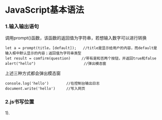 # JavaScript基本语法

### 1.输入输出语句

调用prompt()函数，该函数的返回值为字符串，若想输入数字可以进行转换

```
let a = prompt(title，[default]);   //title是显示给用户的内容，而default是输入框中默认显示的内容；返回值为字符串类型
let result = comfirm(question)     //带有是和否两个按钮，并返回true和false
alert("hello")				        //弹出模态窗
```

上述三种方式都会弹出模态窗

```
console.log('hello')		//在控制台输出日志
document.write('hello')		//写入网页
```

### 2.js书写位置

1).<script>标签中

2).写在外部js文件中，然后用<script src="文件路径">引入到网页中，需要注意的是此标签下不能再写js语句

3).直接写在标签的属性中

### 3.书写规范

1).注释与c语言一样

2).严格区分大小写

3).多个空格和回车会被省略

4).语句以分号结尾

### 4.变量与字面量

1).基本概念

js中的变量在使用时不用定义其数据类型，字面量是什么直接用就好了,字面量就是具体的值

2).变量的使用

用let声明然后赋值

3).变量的内存结构

在js中，给变量赋值后，会在内存中开辟一块空间来存放字面量，当此字面量之前就已经存在时，则不会为其开辟内存；变量当中存的是字面量的内存地址，这与指针很相似

### 5.常量

不可以修改，用const声明，本质是锁定变量所指向的内存地址。一般用来定义生活中的常量，但也用来声明一些不希望修改的对象类型的数据

- 对在程序运行前就已知的常量，一般采用大写命名的方式
- 如果是在程序运行当中得知的，一般采用小写命名

### 6.标志符

命名规则大体与c语言相同，只是多了个$可以使用，命名规范类似

### 7.数据类型

> **类型检查**
>
> 使用`typeof`(有无括号都一样)检查变量存储值的类型

#### 1).数值（Nmber）

- 包括整型和实型
- 位数有限制，超过一定范围显示近似值
- Infinity是特殊的数值，表示无穷；NaN也是特殊的数值，表示非法的数值
  - 判断是否是NaN需调用函数isNaN()

#### 2).大整数（BigInt）

- 用于表示非常大的整数，以n结尾       （+-2^53-1）范围之外的数字

**其他进制的数字……**

- 二进制     0b
- 八进制      0o
- 十六进制   0x

显示的 时候仍是十进制，在赋值的时候可以赋上述进制的数

#### 3).字符串（string）

- 字符串用单引号、双引号引起

- 转义字符\

  - \n回车
  - \t制表符
  - \ ' 表示‘ 

- 模板字符串

  - 可以保留空格，换行
  - 可以嵌入变量${a}

- 字符串的方法

  - `str.contact()`                                  拼接多个字符串，返回新字符串

  - `str.includes()`                                 检查字符串中是否包含某个内容

  - `str.indexOf()`                                   检查字符串中是否包含了某个内容；两个参数，要检查的字符串和检查的起始索引；返回索引

  - `str.lastIndexOf()`                           同上，倒着检查

  - `str.endsWith()`                                    检查字符串是否以某个内容结尾

  - `str.startsWith()`                                检查字符串是否以某个内容开始

  - `str.padStart()`

  - `str.padEnd()`                                       两个参数，第一个参数指定字符串长度，第二个参数指定若字符串长度不够，需要补的内容

    **可以传正则**

  - `str.repalceAll()`                               替换所有要被替换的内容；如果正则没有全局模式会报错；

  - `str.replace()`                                     

    - 两个参数，被替换的字符串和进行替换的字符串；返回一个新的字符串；若第一个参数是字符串，只能替换一次；若是传全局模式正则，那么和replaceall一样

      第二个参数:

    - | 符号      | 替换字符串中的行为                                           |
      | :-------- | :----------------------------------------------------------- |
      | `$&`      | 插入整个匹配项                                               |
      | `$``      | 插入字符串中匹配项之前的字符串部分                           |
      | `$'`      | 插入字符串中匹配项之后的字符串部分                           |
      | `$n`      | 如果 `n` 是一个 1-2 位的数字，则插入第 n 个分组的内容，详见 [捕获组](https://zh.javascript.info/regexp-groups) |
      | `$<name>` | 插入带有给定 `name` 的括号内的内容，详见 [捕获组](https://zh.javascript.info/regexp-groups) |
      | `$$`      | 插入字符 `$`                                                 |

  - `str.slice()`

  - `str.substring()`                                   两个参数，起始位置和结束位置（不包括结束位置）；复制指定索引的字符串

  - `str.substr()`                                         两个参数，起始索引和截取的长度

  - `str.split()`                                            将字符串拆分成数组，根据传入的参数拆；**可以根据正则表达式拆分**

  - `str.toLowerCase()`                                将字符串全部转换为小写

  - `str.toUpperCase()`                                将字符串全部转换为大写

  - `str.trim(Start/End)()`                       去除前后空格 

  - `str.match()`                                            

    - 正则普通模式。根据正则匹配内容，若匹配到，则返回一个数组(包括第一个匹配项和分组)；还可以根据 结果的属性index查找匹配位置；属性input查看输入的内容

    - 正则全局模式。返回包含所有匹配项的一个数组

    - 若没有匹配项返回null

  - `str.matchAll()`                                      必须用正则全局模式；返回一个可迭代对象，每一个对象是包含匹配项和捕获组的数组，可用for-of遍历(也可转换为数组Array.from()方法)，其结果跟正则的exec方法返回的内容相同

#### 4).布尔值（Boolean）

- 主要用来进行逻辑判断
- 有true和false两个值

#### 5).空值（Null）

- 表示空对象
- 用typeof无法检查其类型，会返回object

#### 6).未定义（Undefined）

- 值只有undefine
- 与Null的区别：Null是我们去使用的，Undefine是js自己加上去的

#### 7).符号（Symbol）

- 用来创建一个唯一的标识

- ```
  let a = symbol();
  ```

  **原始值一旦创建则不可修改**

- 创建全局symbol

  ```
  let a = symbol.for("id")
  ```

- 查找全局symbol

  ```
  let a = symbol.keyFor("")
  ```

#### 8).对象

##### (1).含义：

##### 一种符合的数据类型，相当于一个容器，用来存放各种数据类型

##### (2).创建对象

(1)`let obj = new object();`其中new可以省略

(2)`let obj = {};`

(3)通过类来创建对象  `let p1 = new Person();`

##### (3).添加/更改/删除对象的属性

> 属性：对象当中的存储的数据
>
> 属性名：(1) 通常是字符串；字符串任意写，当属性是多字词语时，需要加上引号，访问时对象名加[""]
>
> ​				(2)可以是符号（sympol）符号作为属性名,只能通过该变量名去访问对象的属性
>
> ​				(3)可以通过变量来操作属性，需加上[]
>
> 属性值：可以是任意的数据类型
>
> 判断对象中是否有某属性：console.log('name' in obj);

添加属性：(1)`obj.name = 'tom';` `obj.age = 18;`

​					(2)`let newSympol = Sympol();` `obj.[newsympol] = 'tom'`

​					(3)`let obj = {name:'tom',age:18}`

​					(4)对象的最后一个属性应以逗号结尾，这叫尾随或悬挂逗号，这便于我们增加或删除属性

​					(5)属性名和变量名一样时可以简写为一个

更改属性：同上

删除属性：`delete obj.name`     

- 当访问的属性被删除时，会返回undefined

**为对象添加方法时，若属性名和所调用的函数相同，则可以省略属性名；为对象创建方法时可以不用**

##### (4).枚举属性

> 将对象中的属性全部获取

途径：for-in语句

```
let obj = {
	name:'tom',
	age:18,
	adress:'los'
}
for(let propName in obj){
	console.log(propName,obj[propName])				//propName用于接收每次循环的属性
}
```

##### (5).可变类型

- 原始数据是不可变类型，而对象是可变类型，即对象所存储的数据是可以修改的；
- 当两个对象指向同一个地址时，改变其中任意一个变量的属性，另一个变量的属性也会随之改变
- 声明两个对象后，对其进行比较，结果为false，比较两个对象的实质是比较他们的地址

##### (6).注意

- 通常情况下，存储对象的变量用const声明，该声明不允许变量被重新赋值，但对象仍然可以
- 改变量与改对象：改变量指的是修改对象指向的内存地址；改对象指的是修改对象的属性

##### (7).方法

当对象的属性指向函数时，我们此时称函数为对象的方法；调用方法时：对象.方法()

##### (8).window对象

- window对象是由浏览器提供的，属性可以直接访问，用来对浏览器窗口执行操作
- window对象中负责存储js的内置对象和宿主对象
- 函数可以认为是window对象的方法
- 向window对象添加属性可以使其成为全局变量；在代码块中，我们既不使用let声明对象，也不使用var声明对象，则其会成为window对象的属性，即全局变量，极不可取
- var不具有块作用域，但是具有函数作用域；在代码块中用var声明的变量都会成为window对象的属性，即全局变量
- 用function声明的函数都是window对象的方法
- 用let声明的对象不是window对象的属性，无法访问 

### 8.数据类型的强制转换

由于原始值无法改变，因此转换的实质是创建一个新的值

#### 1).转化为字符串

(1).调用tostring()方法

```
let a = 10;
a = a.tostring();		//调用a的tostring方法
```

**由于null与undefine没有tostring方法，故会报错**

(2).调用string()函数

所有类型均适用

#### 2).转化为数值

(1).使用函数Number()

- 纯数字的字符串转换为对应数值
- 非法数字转化为NaN
- 布尔值转换为0/1
- null转换为0
- undefine转换为NaN

(2).针对字符串的转换途径

parseInt与parseFloat  与 [~/0-9]类似，前者还可用来对数值的取整

(3).

| 值              | 变成……                                                       |
| :-------------- | :----------------------------------------------------------- |
| `undefined`     | `NaN`                                                        |
| `null`          | `0`                                                          |
| `true 和 false` | `1` and `0`                                                  |
| `string`        | 去掉首尾空白字符（空格、换行符 `\n`、制表符 `\t` 等）后的纯数字字符串中含有的数字。如果剩余字符串为空，则转换结果为 `0`。否则，将会从剩余字符串中“读取”数字。当类型转换出现 error 时返回 `NaN`。 |

#### (3).转化为布尔值

使用函数Boolean()函数

- 0 null undefined 空字符串 NaN都将转换为false
- 其余的则为true

### 9.运算符

#### 1).算数运算符

- 数字字符串与数值相减，数字字符串自动转换为数值
- 字符串与其他类型的数据做加法，会将其他类型转换为字符串，然后拼串
  - 可以用其他类型的数据加‘ ’来实现转换为字符串，其原理与String()函数相同

- 其他数据类型（除了字符串）与数值进行算数运算时一般会转换为数值再计算

#### 2).赋值运算符

- ？？=   空赋值       当变量为null或undefined时才会进行赋值

#### 3).一元的正负号

- 在数值前加上正号或负号
- 可以用来转换字符串为数值

#### 4).自增自减运算符

- 前置与后置的区别：返回值不同，前置返回现在的值，后置返回以前的值，但无论是前置还是后置，变量的值都已经发生改变
- 只能应用于变量（5++会报错）

#### 5).逻辑运算符

- ！！可以用来将数据转换为布尔值
- &&与||自左向右判断，若&&找到了false，则直接返回false，若都是true，则返回第二个true；||同理
- &&的优先级比||高
- ？？空值合并运算符  返回第一个被定义的变量 ，如果都没有，则返回最后一个值

#### 6).关系运算符

- 当数值与字符串数字比较时，会将字符串数字转换为数值
- 当两个字符串比较时，会逐字符比较字符的Unicode编码，只要有某个字符符合比较条件，就会返回true

#### 7).相等运算符

(1).相等运算符（== / ！=）

- 当两个值类型不同时会自动转换为相同的类型，一般是转换为数值
- null与undefined比较时返回true
- NaN和null在使用==与其他值比对时不会进行转换，而使用其他比较符号时又会进行转换，例如：null==0（false）而null>=0（true）

(2).全等运算符（=== / ！==）

与c语言中的==相同

#### 8).条件运算符（三目运算符）

条件表达式？表达式1：表达式2

#### 9).逗号运算符

只返回最后一个逗号后的值，运算等级比=还低

#### 10).运算符的优先级

### 10.流程控制

#### 1).代码块

用{}来创建代码块，代码块要么都执行，要么都不执行

- let声明的变量具有块作用域，而var声明的变量没有

#### 2).if语句/switch语句

#### 3).循环语句

break/contiune标签 

实现从多层循环中跳出来

- 在需要跳到的循环前加标签
- 在break或continue后面加上该标签

### 11.函数

> 函数也是对象，可以用来存储代码 	

#### 1).函数的创建

- 函数声明

  ```
  function fn(a,b,c){
  
  }
  ```

- 函数表达式

  ```
  const a = function(a,b,c){
  
  }
  ```

- 箭头函数

  ```
  const a = (a,b,c) =>{
  
  }
  ```

  - 当形参少于实参时，多余的实参不会被使用；当形参多于实参时，多余的形参会被赋值为undefined
  - 传入的参数不进行类型检查
  - 声明形参时，可以为其赋默认值，当没有实参时生效
  - 箭头函数在只有一个参数是可以省略括号
  - 对象和函数都可以作为参数传入函数

#### 2).函数的返回值

- 和c语言没什么区别

- 箭头函数的返回值

  ```
  当函数体中只有返回值时，可以简写
  let result = (a,b)=> a+b;
  当返回对象的字面量的时候要加()，因为js解释器会将{}中的内容认为是代码块
  ```

#### 3).作用域

- 全局作用域

  - 全局作用域从打开网页是创建，网页关闭时销毁；其中的变量可以在任意地方被访问

- 局部作用域

  - 局部作用域在运行到该代码块时创建，代码块运行完时销毁；其中的变量仅可以在代码块中被访问

  - 函数作用域

- 作用域链

  在调用变量时，会优先调用最近作用域的变量，最近的作用域没有，则逐级寻找

#### 4).立即执行函数

> 实际开发中，为避免变量被他人意外修改有两种解决方式

- 创建块作用域，将变量声明在块作用域中，尽量不写在全局作用域中

- 定义一个立即执行函数;连写两个立即执行函数时要加分号

  ```
  (function(){
  	let a = 10;
  }())
  ```

#### 5).函数中的this

> 函数在执行时，js解释器会像函数当中传隐含参数this

(1)以函数的形式调用，this指向window

(2)以方法的形式调用，this会指向一个对象，this指向的对象取决于调用方法的对象

(3)构造函数中，this指向新创建的对象

(4)**箭头函数中的this与调用方式无关，定义箭头函数的外层是什么，箭头函数的this就指向谁**

(5)通过call与apply调用的函数，第一个参数可以指定this。

- call的参数列表：第一个是指定的this对象，后面的按原函数参数列表依次写下
- apply的参数列表：第一个是指定的this对象，第二个参数是数组，原参数列表中的参数可依次写入数组中

(7)通过bind调用的函数，会返回新函数，新函数中的this在bind的第一个参数中被锁定，无法更改，bind同时也可以锁死新函数的参数

#### 6).回调函数

当一个函数被用于当做参数传递时，我们成它为回调函数  

#### 7).高阶函数

当一个函数的参数或返回值是函数时，那么这个函数为高阶函数

- 当一个函数的参数是函数时，我们对另一个函数动态的传递代码
- 返回值是函数时，可以动态生成新函数

#### 8).闭包

> 闭包就是能访问到外部函数作用域中变量的函数
>
> 当我们希望隐藏变量时使用闭包

##### (1).闭包的途径

- 创建一个函数声明要隐藏的变量
- 内部函数引用外部函数中的变量
- 将内部函数作为返回值

##### (2).原理

**函数的作用域，在函数创建时就已确定(词法作用域)**

##### (3).闭包的声明周期

当函数被调用时，闭包产生；在内部函数丢失时销毁（内部函数被垃圾回收了，闭包才会消失）

##### (4).注意事项

每调用一次外部函数时，都会产生一个新的闭包，这种做法是占用内存的；类也可以用来隐藏数据，当要大量创建实例时使用类

#### 9).可变参数

`(...num)`，接收多个参数并返回数组        只能放在参数列表的最后

`arguments`   在出箭头函数之外的函数中存在；存储函数的实参，不论函数是否有形参，是一个类数组，可用索引。也可用for-of

### 12.提升

> 在所有代码执行前声明变量（不赋值）或声明函数

(1).变量的提升

​	使用let和var声明变量会使变量提升；区别是let声明的变量即便被提升也无法访问；

(2).函数的提升

​	只有开头使用function声明的函数会被提升

### 14.现代模式

在代码顶部使用`'use strict';`开启现代模式，一旦开启则不能退回到原来的模式，class与module中默认开启